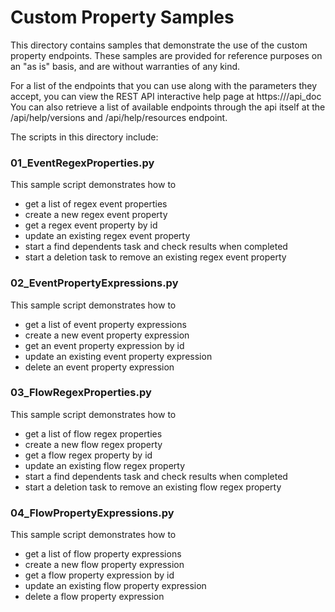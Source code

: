 # Custom Property Samples

This directory contains samples that demonstrate the use of the custom property endpoints. These samples are provided for reference purposes on an "as is" basis, and are without warranties of any kind.

For a list of the endpoints that you can use along with the parameters they accept, you can view the REST API interactive help page at https://<hostname>/api_doc You can also retrieve a list of available endpoints through the api itself at the /api/help/versions and /api/help/resources endpoint.

The scripts in this directory include:

### 01_EventRegexProperties.py
This sample script demonstrates how to
+ get a list of regex event properties
+ create a new regex event property
+ get a regex event property by id
+ update an existing regex event property
+ start a find dependents task and check results when completed
+ start a deletion task to remove an existing regex event property

### 02_EventPropertyExpressions.py
This sample script demonstrates how to
+ get a list of event property expressions
+ create a new event property expression
+ get an event property expression by id
+ update an existing event property expression
+ delete an event property expression

### 03_FlowRegexProperties.py
This sample script demonstrates how to
+ get a list of flow regex properties
+ create a new flow regex property
+ get a flow regex property by id
+ update an existing flow regex property
+ start a find dependents task and check results when completed
+ start a deletion task to remove an existing flow regex property

### 04_FlowPropertyExpressions.py
This sample script demonstrates how to
+ get a list of flow property expressions
+ create a new flow property expression
+ get a flow property expression by id
+ update an existing flow property expression
+ delete a flow property expression
